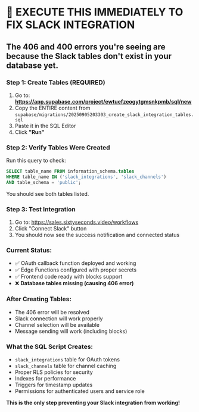 # 🚨 EXECUTE THIS IMMEDIATELY TO FIX SLACK INTEGRATION

## The 406 and 400 errors you're seeing are because the Slack tables don't exist in your database yet.

### Step 1: Create Tables (REQUIRED)
1. Go to: **https://app.supabase.com/project/ewtuefzeogytgmsnkpmb/sql/new**
2. Copy the ENTIRE content from `supabase/migrations/20250905203303_create_slack_integration_tables.sql`
3. Paste it in the SQL Editor
4. Click **"Run"**

### Step 2: Verify Tables Were Created
Run this query to check:
```sql
SELECT table_name FROM information_schema.tables 
WHERE table_name IN ('slack_integrations', 'slack_channels') 
AND table_schema = 'public';
```

You should see both tables listed.

### Step 3: Test Integration
1. Go to: https://sales.sixtyseconds.video/workflows  
2. Click "Connect Slack" button
3. You should now see the success notification and connected status

### Current Status:
- ✅ OAuth callback function deployed and working
- ✅ Edge Functions configured with proper secrets
- ✅ Frontend code ready with blocks support
- ❌ **Database tables missing (causing 406 error)**

### After Creating Tables:
- The 406 error will be resolved
- Slack connection will work properly
- Channel selection will be available
- Message sending will work (including blocks)

### What the SQL Script Creates:
- `slack_integrations` table for OAuth tokens
- `slack_channels` table for channel caching
- Proper RLS policies for security
- Indexes for performance
- Triggers for timestamp updates
- Permissions for authenticated users and service role

**This is the only step preventing your Slack integration from working!**